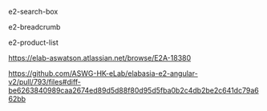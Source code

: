 e2-search-box

e2-breadcrumb

e2-product-list

https://elab-aswatson.atlassian.net/browse/E2A-18380

https://github.com/ASWG-HK-eLab/elabasia-e2-angular-v2/pull/793/files#diff-be6263840989caa2674ed89d5d88f80d95d5fba0b2c4db2be2c641dc79a662bb
